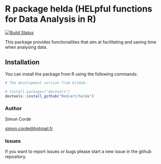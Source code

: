 # R package helda (HELpful functions for Data Analysis in R)
[![Build Status](https://travis-ci.com/Redcart/helda.svg?branch=master)](https://travis-ci.org/Redcart/helda)

This package provides functionalities that aim at facilitating and saving time when analysing data.

## Installation

You can install the package from R using the following commands:
``` r
# The development version from GitHub:

# install.packages("devtools")
devtools::install_github("Redcart/helda")
```


### Author

Simon Corde

simon.corde@hotmail.fr

### Issues

If you want to report issues or bugs please start a new issue in the github repository.

